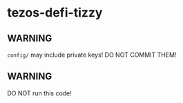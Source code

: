 # tezos-defi-tizzy

## WARNING

`config/` may include private keys! DO NOT COMMIT THEM!

## WARNING

DO NOT run this code!
